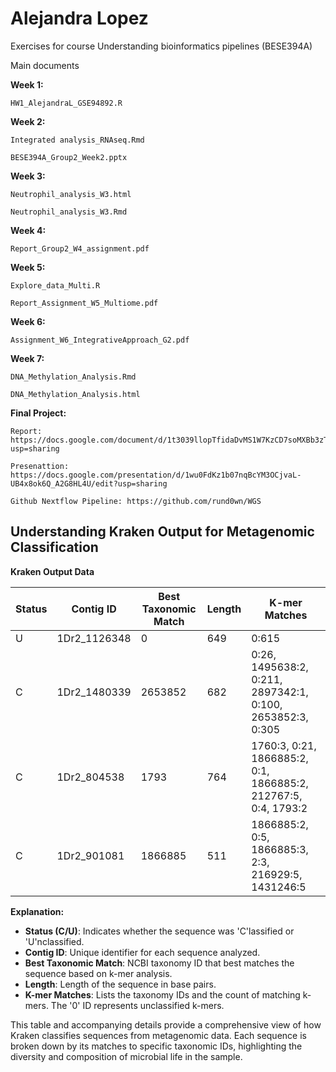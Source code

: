 # Alejandra Lopez
Exercises for course Understanding bioinformatics pipelines (BESE394A)

Main documents

  **Week 1:**
  
    HW1_AlejandraL_GSE94892.R
    
  **Week 2:**
  
    Integrated analysis_RNAseq.Rmd
    
    BESE394A_Group2_Week2.pptx
    
  **Week 3:**
  
    Neutrophil_analysis_W3.html
    
    Neutrophil_analysis_W3.Rmd
    
  **Week 4:**
  
    Report_Group2_W4_assignment.pdf
    
  **Week 5:**
  
    Explore_data_Multi.R
    
    Report_Assignment_W5_Multiome.pdf

  **Week 6:**
  
    Assignment_W6_IntegrativeApproach_G2.pdf
    
  **Week 7:**
  
    DNA_Methylation_Analysis.Rmd
    
    DNA_Methylation_Analysis.html
    

  **Final Project:**
  
    Report: https://docs.google.com/document/d/1t3039llopTfidaDvMS1W7KzCD7soMXBb3zT8i2CuTZg/edit?usp=sharing

    Presenattion: https://docs.google.com/presentation/d/1wu0FdKz1b07nqBcYM3OCjvaL-UB4x8ok6Q_A2G8HL4U/edit?usp=sharing
    
    Github Nextflow Pipeline: https://github.com/rund0wn/WGS    


## Understanding Kraken Output for Metagenomic Classification

**Kraken Output Data**

| Status | Contig ID    | Best Taxonomic Match | Length | K-mer Matches |
|--------|--------------|----------------------|--------|---------------|
| U      | 1Dr2_1126348 | 0                    | 649    | 0:615         |
| C      | 1Dr2_1480339 | 2653852              | 682    | 0:26, 1495638:2, 0:211, 2897342:1, 0:100, 2653852:3, 0:305 |
| C      | 1Dr2_804538  | 1793                 | 764    | 1760:3, 0:21, 1866885:2, 0:1, 1866885:2, 212767:5, 0:4, 1793:2|
| C      | 1Dr2_901081  | 1866885              | 511    | 1866885:2, 0:5, 1866885:3, 2:3, 216929:5, 1431246:5|

**Explanation:**

- **Status (C/U)**: Indicates whether the sequence was 'C'lassified or 'U'nclassified.
- **Contig ID**: Unique identifier for each sequence analyzed.
- **Best Taxonomic Match**: NCBI taxonomy ID that best matches the sequence based on k-mer analysis.
- **Length**: Length of the sequence in base pairs.
- **K-mer Matches**: Lists the taxonomy IDs and the count of matching k-mers. The '0' ID represents unclassified k-mers.

This table and accompanying details provide a comprehensive view of how Kraken classifies sequences from metagenomic data. Each sequence is broken down by its matches to specific taxonomic IDs, highlighting the diversity and composition of microbial life in the sample.
